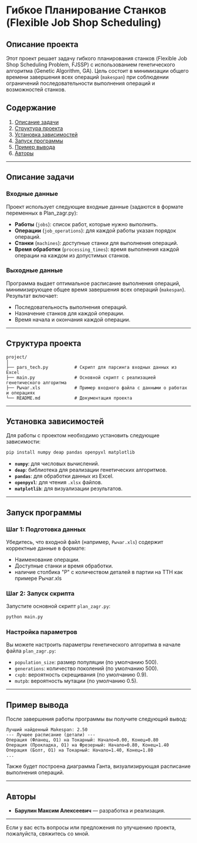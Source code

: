 # Гибкое Планирование Станков (Flexible Job Shop Scheduling)

## Описание проекта

Этот проект решает задачу гибкого планирования станков (Flexible Job Shop Scheduling Problem, FJSSP) с использованием генетического алгоритма (Genetic Algorithm, GA). Цель состоит в минимизации общего времени завершения всех операций (`makespan`) при соблюдении ограничений последовательности выполнения операций и возможностей станков.

## Содержание

1. [Описание задачи](#описание-задачи)
2. [Структура проекта](#структура-проекта)
3. [Установка зависимостей](#установка-зависимостей)
4. [Запуск программы](#запуск-программы)
5. [Пример вывода](#пример-вывода)
6. [Авторы](#авторы)

---

## Описание задачи

### Входные данные
Проект использует следующие входные данные (задаются в формате переменных в Plan_zagr.py):
- **Работы** (`jobs`): список работ, которые нужно выполнить.
- **Операции** (`job_operations`): для каждой работы указан порядок операций.
- **Станки** (`machines`): доступные станки для выполнения операций.
- **Время обработки** (`processing_times`): время выполнения каждой операции на каждом из допустимых станков.

### Выходные данные
Программа выдает оптимальное расписание выполнения операций, минимизирующее общее время завершения всех операций (`makespan`). Результат включает:
- Последовательность выполнения операций.
- Назначение станков для каждой операции.
- Время начала и окончания каждой операции.

---

## Структура проекта

```
project/
│
├── pars_tech.py          # Скрипт для парсинга входных данных из Excel
├── main.py               # Основной скрипт с реализацией генетического алгоритма
├── Рычаг.xls             # Пример входного файла с данными о работах и операциях
└── README.md             # Документация проекта
```

---

## Установка зависимостей

Для работы с проектом необходимо установить следующие зависимости:

```bash
pip install numpy deap pandas openpyxl matplotlib
```

- **`numpy`**: для числовых вычислений.
- **`deap`**: библиотека для реализации генетических алгоритмов.
- **`pandas`**: для обработки данных из Excel.
- **`openpyxl`**: для чтения `.xlsx` файлов.
- **`matplotlib`**: для визуализации результатов.

---

## Запуск программы

### Шаг 1: Подготовка данных
Убедитесь, что входной файл (например, `Рычаг.xls`) содержит корректные данные в формате:
- Наименование операции.
- Доступные станки и время обработки.
- наличие столбика "P" с количеством деталей в партии на ТТН как примере Рычаг.xls

### Шаг 2: Запуск скрипта
Запустите основной скрипт `plan_zagr.py`:

```bash
python main.py
```

### Настройка параметров
Вы можете настроить параметры генетического алгоритма в начале файла `plan_zagr.py`:
- `population_size`: размер популяции (по умолчанию 500).
- `generations`: количество поколений (по умолчанию 500).
- `cxpb`: вероятность скрещивания (по умолчанию 0.9).
- `mutpb`: вероятность мутации (по умолчанию 0.5).

---

## Пример вывода

После завершения работы программы вы получите следующий вывод:

```
Лучший найденный Makespan: 2.50
--- Лучшее расписание (детали) ---
Операция (Фланец, O1) на Токарный: Начало=0.00, Конец=0.80
Операция (Прокладка, O1) на Фрезерный: Начало=0.80, Конец=1.40
Операция (Болт, O1) на Токарный: Начало=1.40, Конец=1.80
...
```

Также будет построена диаграмма Ганта, визуализирующая расписание выполнения операций.

---

## Авторы

- **Барулин Максим Алексеевич** — разработка и реализация.


---

Если у вас есть вопросы или предложения по улучшению проекта, пожалуйста, свяжитесь со мной.

